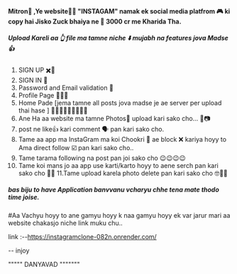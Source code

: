 
#### Mitron👋 ,Ye website👨‍💻 "INSTAGAM" namak ek social media platfrom 🎮 ki copy hai Jisko Zuck bhaiya ne 🤑 3000 cr me Kharida Tha.
##### Upload Kareli aa 👆 file ma tamne niche ⬇️ mujabh na features jova Madse 👍
  1. SIGN UP ✖️📶
  2. SIGN IN  🚥
  3. Password and Email validation 📧
  4. Profile Page  🙂🙃😉
  5. Home Pade  [jema tamne all posts jova madse je ae server per upload thai hase ] 👧👨‍👩‍👧‍👦👨‍👩‍👧‍👧
  6. Ane Ha aa website ma tamne Photos📵 upload kari sako cho... 📸📷
  7. post ne like👍 kari comment 🗣️ pan kari sako cho.
  8. Tame aa app ma InstaGram ma koi Chookri 👧 ae block ❌ kariya hoyy to Ama direct follow ☑️ pan kari sako cho..
  9. Tame tarama following na post pan joi sako cho 😉😉😉😉
  10. Tame koi mans jo aa app use karti/karto hoyy to aene serch pan kari sako cho 🤗🥰
  11.Tame upload karela photo delete pan kari sako cho 🤓🤥🤡
  
  
##### bas biju to have Application banvvanu vcharyu chhe tena mate thodo time joise.

#Aa Vachyu hoyy to ane gamyu hoyy k naa gamyu hoyy ek var jarur mari aa website chakasjo niche link muku chu..

link :--https://instagramclone-082n.onrender.com/

 -- injoy

"""""     DANYAVAD     """""""
